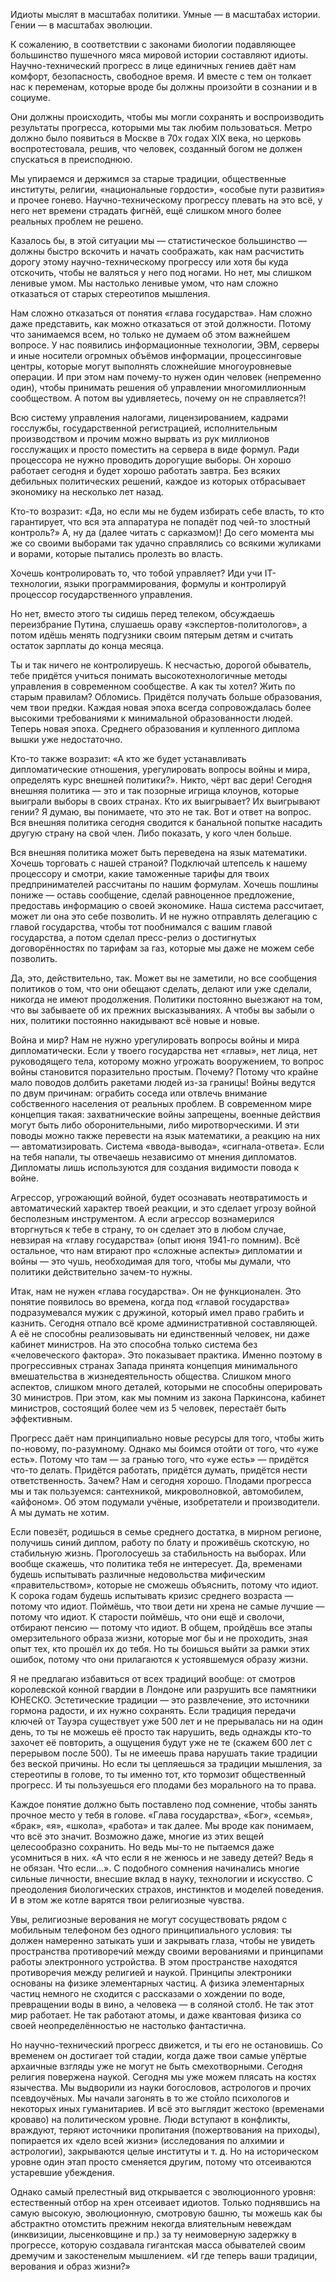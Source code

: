 Идиоты мыслят в масштабах политики. Умные — в масштабах истории. Гении — в масштабах эволюции.

К сожалению, в соответствии с законами биологии подавляющее большинство пушечного мяса мировой истории составляют идиоты. Научно-технический прогресс в лице единичных гениев даёт нам комфорт, безопасность, свободное время. И вместе с тем он толкает нас к переменам, которые вроде бы должны произойти в сознании и в социуме. 

Они должны происходить, чтобы мы могли сохранять и воспроизводить результаты прогресса, которыми мы так любим пользоваться. Метро должно было появиться в Москве в 70х годах XIX века, но церковь воспротестовала, решив, что человек, созданный богом не должен спускаться в преисподнюю.  


Мы упираемся и держимся за старые традиции, общественные институты, религии, «национальные гордости», «особые пути развития» и прочее гонево. Научно-техническому прогрессу плевать на это всё, у него нет времени страдать фигнёй, ещё слишком много более реальных проблем не решено.

Казалось бы, в этой ситуации мы — статистическое большинство — должны быстро вскочить и начать соображать, как нам расчистить дорогу этому научно-техническому прогрессу или хотя бы куда отскочить, чтобы не валяться у него под ногами. Но нет, мы слишком ленивые умом. Мы настолько ленивые умом, что нам сложно отказаться от старых стереотипов мышления.

Нам сложно отказаться от понятия «глава государства». Нам сложно даже представить, как можно отказаться от этой должности. Потому что занимаемся всем, но только не думаем об этом важнейшем вопросе. У нас появились информационные технологии, ЭВМ, серверы и иные носители огромных объёмов информации, процессинговые центры, которые могут выполнять сложнейшие многоуровневые операции. И при этом нам почему-то нужен один человек (непременно один), чтобы принимать решения об управлении многомиллионным сообществом. А потом вы удивляетесь, почему он не справляется?!  


Всю систему управления налогами, лицензированием, кадрами госслужбы, государственной регистрацией, исполнительным производством и прочим можно вырвать из рук миллионов госслужащих и просто поместить на сервера в виде формул. Ради процессора не нужно проводить дорогущие выборы. Он хорошо работает сегодня и будет хорошо работать завтра. Без всяких дебильных политических решений, каждое из которых отбрасывает экономику на несколько лет назад.

Кто-то возразит: «Да, но если мы не будем избирать себе власть, то кто гарантирует, что вся эта аппаратура не попадёт под чей-то злостный контроль?» А, ну да (далее читать с сарказмом)! До сего момента мы же со своими выборами так удачно справлялись со всякими жуликами и ворами, которые пытались пролезть во власть.

Хочешь контролировать то, что тобой управляет? Иди учи IT-технологии, языки программирования, формулы и контролируй процессор государственного управления. 

Но нет, вместо этого ты сидишь перед телеком, обсуждаешь переизбрание Путина, слушаешь ораву «экспертов-политологов», а потом идёшь менять подгузники своим пятерым детям и считать остаток зарплаты до конца месяца. 

Ты и так ничего не контролируешь. К несчастью, дорогой обыватель, тебе придётся учиться понимать высокотехнологичные методы управления в современном сообществе. А как ты хотел? Жить по старым правилам? Обломись. Придётся получать больше образования, чем твои предки. Каждая новая эпоха всегда сопровождалась более высокими требованиями к минимальной образованности людей. Теперь новая эпоха. Среднего образования и купленного диплома вышки уже недостаточно.  


Кто-то также возразит: «А кто же будет устанавливать дипломатические отношения, урегулировать вопросы войны и мира, определять курс внешней политики?». Никто, чёрт вас дери! Сегодня внешняя политика — это и так позорные игрища клоунов, которые выиграли выборы в своих странах. Кто их выигрывает? Их выигрывают гении? Я думаю, вы понимаете, что это не так. Вот и ответ на вопрос. Вся внешняя политика сегодня сводится к банальной попытке насадить другую страну на свой член. Либо показать, у кого член больше.

Вся внешняя политика может быть переведена на язык математики. Хочешь торговать с нашей страной? Подключай штепсель к нашему процессору и смотри, какие таможенные тарифы для твоих предпринимателей рассчитаны по нашим формулам. Хочешь пошлины пониже — оставь сообщение, сделай равноценное предложение, предоставь информацию о своей экономике. Наша система рассчитает, может ли она это себе позволить. И не нужно отправлять делегацию с главой государства, чтобы тот пообнимался с вашим главой государства, а потом сделал пресс-релиз о достигнутых договорённостях по тарифам за газ, которые мы даже не можем себе позволить.

Да, это, действительно, так. Может вы не заметили, но все сообщения политиков о том, что они обещают сделать, делают или уже сделали, никогда не имеют продолжения. Политики постоянно выезжают на том, что вы забываете об их прежних высказываниях. А чтобы вы забыли о них, политики постоянно накидывают всё новые и новые.  


Война и мир? Нам не нужно урегулировать вопросы войны и мира дипломатически. Если у твоего государства нет «главы», нет лица, нет руководящего тела, которому можно угрожать вооружением, то вопрос войны становится поразительно простым. Почему? Потому что крайне мало поводов долбить ракетами людей из-за границы! Войны ведутся по двум причинам: ограбить соседа или отвлечь внимание собственного населения от реальных проблем. В современном мире концепция такая: захватнические войны запрещены, военные действия могут быть либо оборонительными, либо миротворческими. И эти поводы можно также перевести на язык математики, а реакцию на них — автоматизировать. Система «ввода-вывода», «сигнала-ответа». Если на тебя напали, ты отвечаешь независимо от мнения дипломатов. Дипломаты лишь используются для создания видимости повода к войне.   


Агрессор, угрожающий войной, будет осознавать неотвратимость и автоматический характер твоей реакции, и это сделает угрозу войной бесполезным инструментом. А если агрессор вознамерился вторгнуться к тебе в страну, то он сделает это в любом случае, невзирая на «главу государства» (опыт июня 1941-го помним). Всё остальное, что нам втирают про «сложные аспекты» дипломатии и войны — это чушь, необходимая для того, чтобы мы думали, что политики действительно зачем-то нужны.

Итак, нам не нужен «глава государства». Он не функционален. Это понятие появилось во времена, когда под «главой государства» подразумевался мужик с дружиной, который имел право грабить и казнить. Сегодня отпало всё кроме административной составляющей. А её не способны реализовывать ни единственный человек, ни даже кабинет министров. На это способна только система без «человеческого фактора». Это показывает практика. Именно поэтому в прогрессивных странах Запада принята концепция минимального вмешательства в жизнедеятельность общества. Слишком много аспектов, слишком много деталей, которыми не способны оперировать 30 министров. При этом, как мы помним из закона Паркинсона, кабинет министров, состоящий более чем из 5 человек, перестаёт быть эффективным.  


Прогресс даёт нам принципиально новые ресурсы для того, чтобы жить по-новому, по-разумному. Однако мы боимся отойти от того, что «уже есть». Потому что там — за гранью того, что «уже есть» — придётся что-то делать. Придётся работать, придётся думать, придётся нести ответственность. Зачем? Нам и сегодня хорошо. Плодами прогресса мы и так пользуемся: сантехникой, микроволновкой, автомобилем, «айфоном». Об этом подумали учёные, изобретатели и производители. А мы думать не хотим.  


Если повезёт, родишься в семье среднего достатка, в мирном регионе, получишь синий диплом, работу по блату и проживёшь скотскую, но стабильную жизнь. Проголосуешь за стабильность на выборах. Или вообще скажешь, что политика тебя не интересует. Да, временами будешь испытывать различные недовольства мифическим «правительством», которые не сможешь объяснить, потому что идиот. К сорока годам будешь испытывать кризис среднего возраста — потому что идиот. Поймёшь, что твои дети ни хрена не самые лучшие — потому что идиот. К старости поймёшь, что они ещё и сволочи, отбирают пенсию — потому что идиот. В общем, пройдёшь все этапы омерзительного образа жизни, которые мог бы и не проходить, зная опыт тех, кто прошёл их до тебя. Но ты боишься выйти за рамки этих ошибок, потому что они прилагаются к устоявшемуся образу жизни.

Я не предлагаю избавиться от всех традиций вообще: от смотров королевской конной гвардии в Лондоне или разрушить все памятники ЮНЕСКО. Эстетические традиции — это развлечение, это источники гормона радости, и их нужно сохранять. Если традиция передачи ключей от Тауэра существует уже 500 лет и не прерывалась ни на один день, то ты не можешь её просто так нарушить, ведь однажды кто-то захочет её повторить, а ощущения будут уже не те (скажем 600 лет с перерывом после 500). Ты не имеешь права нарушать такие традиции без веской причины. Но если ты цепляешься за традиции мышления, за стереотипы в голове, то ты именно тот, кто тормозит общественный прогресс. И ты пользуешься его плодами без морального на то права.

Каждое понятие должно быть поставлено под сомнение, чтобы занять прочное место у тебя в голове. «Глава государства», «Бог», «семья», «брак», «я», «школа», «работа» и так далее. Мы вроде как понимаем, что всё это значит. Возможно даже, многие из этих вещей целесообразно сохранить. Но ведь мы-то не пытаемся даже усомниться в них. «А что если я не женюсь и не заведу детей? Ведь я не обязан. Что если…». С подобного сомнения начинались многие сильные личности, внесшие вклад в науку, технологии и искусство. С преодоления биологических страхов, инстинктов и моделей поведения. И в этом же котле варятся твои религиозные чувства.

Увы, религиозные верования не могут сосуществовать рядом с мобильным телефоном без одного принципиального условия: ты должен намеренно затыкать уши и закрывать глаза, чтобы не увидеть пространства противоречий между своими верованиями и принципами работы электронного устройства. В этом пространстве находятся противоречия между религией и наукой. Принципы электроники основаны на физике элементарных частиц. А физика элементарных частиц немного не сходится с рассказами о хождении по воде, превращении воды в вино, а человека — в соляной столб. Не так этот мир работает. Не так работают атомы, и даже квантовая физика со своей неопределённостью не настолько фантастична.

Но научно-технический прогресс движется, и ты его не остановишь. Со временем он достигает той стадии, когда даже твои самые упёртые архаичные взгляды уже не могут не быть смехотворными. Сегодня религия повержена наукой. Сегодня мы уже можем плясать на костях язычества. Мы выдворили из науки богословов, астрологов и прочих псевдоучёных. Мы начали загонять в то же стойло психологов и некоторых иных гуманитариев. И всё это выглядит жестоко (временами кроваво) на политическом уровне. Люди вступают в конфликты, враждуют, теряют источники пропитания (пожертвования на приходы), попирается их «дело всей жизни» (исследования по алхимии и астрологии), закрываются целые институты и т. д. Но на историческом уровне один этап просто сменяется другим, потому что отсеиваются устаревшие убеждения.  


Однако самый прелестный вид открывается с эволюционного уровня: естественный отбор на хрен отсеивает идиотов. Только поднявшись на самую высокую, эволюционную, смотровую башню, ты можешь как бы абстрактно отомстить прежним некогда влиятельным невеждам (инквизиции, лысенковщине и пр.) за ту неимоверную задержку в прогрессе, которую создавала гигантская масса обывателей своим дремучим и закостенелым мышлением. «И где теперь ваши традиции, верования и образ жизни?»
